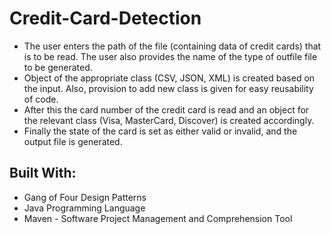 # Credit-Card-Detection

- The user enters the path of the file (containing data of credit cards) that is to be read. The user also provides the name of the type of outfile file to be generated.<br/>
- Object of the appropriate class (CSV, JSON, XML) is created based on the input. Also, provision to add new class is given for easy reusability of code.<br/>
- After this the card number of the credit card is read and an object for the relevant class (Visa, MasterCard, Discover) is created accordingly.<br/>
- Finally the state of the card is set as either valid or invalid, and the output file is generated.<br/> 

## Built With:
- Gang of Four Design Patterns
- Java Programming Language
- Maven - Software Project Management and Comprehension Tool

